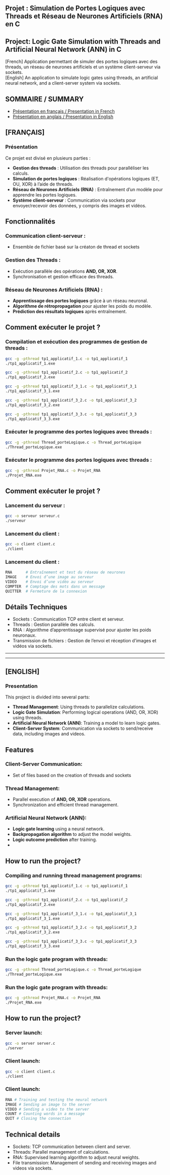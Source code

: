 ## Projet : Simulation de Portes Logiques avec Threads et Réseau de Neurones Artificiels (RNA) en C
## Project: Logic Gate Simulation with Threads and Artificial Neural Network (ANN) in C

[French] Application permettant de simuler des portes logiques avec des threads, un réseau de neurones artificiels et un système client-serveur via sockets.  
[English] An application to simulate logic gates using threads, an artificial neural network, and a client-server system via sockets.


## SOMMAIRE / SUMMARY  
- [Présentation en français / Presentation in French](#français)  
- [Présentation en anglais / Presentation in English](#english)  


## __[FRANÇAIS]__  
### Présentation  
Ce projet est divisé en plusieurs parties :
- **Gestion des threads** : Utilisation des threads pour paralléliser les calculs.
- **Simulation de portes logiques** : Réalisation d'opérations logiques (ET, OU, XOR) à l’aide de threads.
- **Réseau de Neurones Artificiels (RNA)** : Entraînement d’un modèle pour apprendre les portes logiques.
- **Système client-serveur** : Communication via sockets pour envoyer/recevoir des données, y compris des images et vidéos.


## Fonctionnalités

### Communication client-serveur :
- Ensemble de fichier basé sur la créaton de thread et sockets

### Gestion des Threads :
- Exécution parallèle des opérations **AND, OR, XOR**.
- Synchronisation et gestion efficace des threads.

### Réseau de Neurones Artificiels (RNA) :
- **Apprentissage des portes logiques** grâce à un réseau neuronal.
- **Algorithme de rétropropagation** pour ajuster les poids du modèle.
- **Prédiction des résultats logiques** après entraînement.


## Comment exécuter le projet ?

### Compilation et exécution des programmes de gestion de threads :
```sh
gcc -g -pthread tp1_applicatif_1.c -o tp1_applicatif_1
./tp1_applicatif_1.exe

gcc -g -pthread tp1_applicatif_2.c -o tp1_applicatif_2
./tp1_applicatif_2.exe

gcc -g -pthread tp1_applicatif_3_1.c -o tp1_applicatif_3_1
./tp1_applicatif_3_1.exe

gcc -g -pthread tp1_applicatif_3_2.c -o tp1_applicatif_3_2
./tp1_applicatif_3_2.exe

gcc -g -pthread tp1_applicatif_3_3.c -o tp1_applicatif_3_3
./tp1_applicatif_3_3.exe
```

### Exécuter le programme des portes logiques avec threads :
```sh
gcc -g -pthread Thread_porteLogique.c -o Thread_porteLogique
./Thread_porteLogique.exe
```

### Exécuter le programme des portes logiques avec threads :
```sh
gcc -g -pthread Projet_RNA.c -o Projet_RNA
./Projet_RNA.exe
```


## Comment exécuter le projet ?
### Lancement du serveur :
```sh
gcc -o serveur serveur.c
./serveur
```

### Lancement du client :
```sh
gcc -o client client.c
./client
```

### Lancement du client :
```sh
RNA      # Entraînement et test du réseau de neurones
IMAGE    # Envoi d’une image au serveur
VIDEO    # Envoi d’une vidéo au serveur
COMPTER  # Comptage des mots dans un message
QUITTER  # Fermeture de la connexion
```

## Détails Techniques
- Sockets : Communication TCP entre client et serveur.
- Threads : Gestion parallèle des calculs.
- RNA : Algorithme d’apprentissage supervisé pour ajuster les poids neuronaux.
- Transmission de fichiers : Gestion de l’envoi et réception d’images et vidéos via sockets.



---
---
## __[ENGLISH]__  
### Presentation  

This project is divided into several parts:
- **Thread Management**: Using threads to parallelize calculations.
- **Logic Gate Simulation**: Performing logical operations (AND, OR, XOR) using threads.
- **Artificial Neural Network (ANN)**: Training a model to learn logic gates.
- **Client-Server System**: Communication via sockets to send/receive data, including images and videos.


## Features

### Client-Server Communication:
- Set of files based on the creation of threads and sockets

### Thread Management:
- Parallel execution of **AND, OR, XOR** operations.
- Synchronization and efficient thread management.

### Artificial Neural Network (ANN):
- **Logic gate learning** using a neural network.
- **Backpropagation algorithm** to adjust the model weights.
- **Logic outcome prediction** after training.
- 

## How to run the project?

### Compiling and running thread management programs:
```sh
gcc -g -pthread tp1_applicatif_1.c -o tp1_applicatif_1
./tp1_applicatif_1.exe

gcc -g -pthread tp1_applicatif_2.c -o tp1_applicatif_2
./tp1_applicatif_2.exe

gcc -g -pthread tp1_applicatif_3_1.c -o tp1_applicatif_3_1
./tp1_applicatif_3_1.exe

gcc -g -pthread tp1_applicatif_3_2.c -o tp1_applicatif_3_2
./tp1_applicatif_3_2.exe

gcc -g -pthread tp1_applicatif_3_3.c -o tp1_applicatif_3_3
./tp1_applicatif_3_3.exe
```

### Run the logic gate program with threads:
```sh
gcc -g -pthread Thread_porteLogique.c -o Thread_porteLogique
./Thread_porteLogique.exe
```

### Run the logic gate program with threads:
```sh
gcc -g -pthread Projet_RNA.c -o Projet_RNA
./Projet_RNA.exe
```

## How to run the project?
### Server launch:
```sh
gcc -o server server.c
./server
```

### Client launch:
```sh
gcc -o client client.c
./client
```

### Client launch:
```sh
RNA # Training and testing the neural network
IMAGE # Sending an image to the server
VIDEO # Sending a video to the server
COUNT # Counting words in a message
QUIT # Closing the connection
```

## Technical details
- Sockets: TCP communication between client and server.
- Threads: Parallel management of calculations.
- RNA: Supervised learning algorithm to adjust neural weights.
- File transmission: Management of sending and receiving images and videos via sockets.

